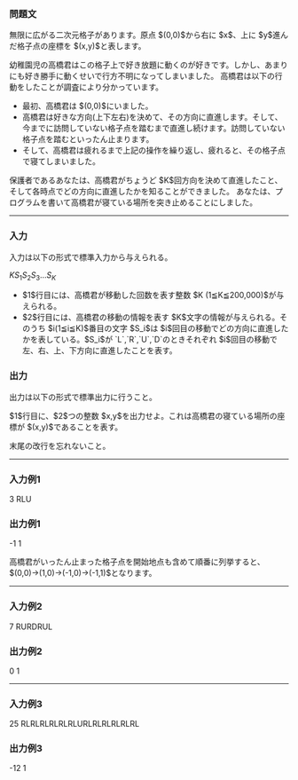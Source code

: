 
<div>

<div>

<div>

<section>

### **問題文**

<p>
無限に広がる二次元格子があります。原点 $(0,0)$から右に $x$、上に $y$進んだ格子点の座標を $(x,y)$と表します。
</p>

<p>
幼稚園児の高橋君はこの格子上で好き放題に動くのが好きです。しかし、あまりにも好き勝手に動くせいで行方不明になってしまいました。
高橋君は以下の行動をしたことが調査により分かっています。
</p>

<ul>

<li>
最初、高橋君は $(0,0)$にいました。
</li>

<li>
高橋君は好きな方向(上下左右)を決めて、その方向に直進します。そして、今までに訪問していない格子点を踏むまで直進し続けます。訪問していない格子点を踏むといったん止まります。
</li>

<li>
そして、高橋君は疲れるまで上記の操作を繰り返し、疲れると、その格子点で寝てしまいました。
</li>

</ul>

<p>
保護者であるあなたは、高橋君がちょうど $K$回方向を決めて直進したこと、そして各時点でどの方向に直進したかを知ることができました。
あなたは、プログラムを書いて高橋君が寝ている場所を突き止めることにしました。
</p>

</section>

</div>

---

<div>

<div>

<section>

### **入力**

<p>
入力は以下の形式で標準入力から与えられる。
</p>

<div>

$K$$S_1S_2S_3…S_K$
</div>

<ul>

<li>
$1$行目には、高橋君が移動した回数を表す整数 $K (1≦K≦200,000)$が与えられる。
</li>

<li>
$2$行目には、高橋君の移動の情報を表す $K$文字の情報が与えられる。そのうち $i(1≦i≦K)$番目の文字 $S_i$は $i$回目の移動でどの方向に直進したかを表している。$S_i$が `L`,`R`,`U`,`D`のときそれぞれ $i$回目の移動で左、右、上、下方向に直進したことを表す。
</li>

</ul>

</section>

</div>

<div>

<section>

### **出力**

<p>
出力は以下の形式で標準出力に行うこと。
</p>

<p>
$1$行目に、$2$つの整数 $x,y$を出力せよ。これは高橋君の寝ている場所の座標が $(x,y)$であることを表す。
</p>

<p>
末尾の改行を忘れないこと。
</p>

</section>

</div>

</div>

---

<div>

<section>

### **入力例1**

<div>

3
RLU

</div>

</section>

</div>

<div>

<section>

### **出力例1**

<div>

-1 1

</div>

<p>
高橋君がいったん止まった格子点を開始地点も含めて順番に列挙すると、$(0,0)→(1,0)→(-1,0)→(-1,1)$となります。
</p>

</section>

</div>

---

<div>

<section>

### **入力例2**

<div>

7
RURDRUL

</div>

</section>

</div>

<div>

<section>

### **出力例2**

<div>

0 1

</div>

</section>

</div>

---

<div>

<section>

### **入力例3**

<div>

25
RLRLRLRLRLRLURLRLRLRLRLRL

</div>

</section>

</div>

<div>

<section>

### **出力例3**

<div>

-12 1

</div>

</section>

</div>

</div>

</div>
